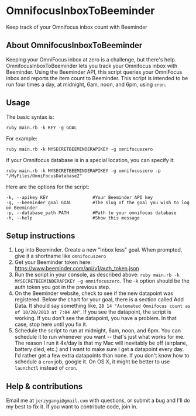 OmnifocusInboxToBeeminder
=========================

Keep track of your Omnifocus inbox count with Beeminder

## About OmnifocusInboxToBeeminder
Keeping your OmniFocus inbox at zero is a challenge, but there's help. OmnifocusInboxToBeeminder lets you track your Omnifocus inbox with Beeminder. Using the Beeminder API, this script queries your OmniFocus inbox and reports the item count to Beeminder. This script is intended to be run four times a day, at midnight, 6am, noon, and 6pm, using ```cron```.

## Usage
The basic syntax is:
```
ruby main.rb -k KEY -g GOAL
```
For example:
```
ruby main.rb -k MYSECRETBEEMINDERAPIKEY -g omnifocuszero
```
If your Omnifocus database is in a special location, you can specify it:
```
ruby main.rb -k MYSECRETBEEMINDERAPIKEY -g omnifocuszero -p "/MyFiles/OmniFocusDatabase2" 
```
Here are the options for the script:
```
-k, --apikey KEY                 #Your Beeminder API key
-g, --beeminder_goal GOAL        #The slug of the goal you wish to log on Beeminder
-p, --database_path PATH         #Path to your omnifocus database
-h, --help                       #Show this message
```

## Setup instructions

1. Log into Beeminder. Create a new "Inbox less" goal. When prompted, give it a shortname like ```omnifocuszero```
1. Get your Beeminder token here: https://www.beeminder.com/api/v1/auth_token.json
1. Run the script in your console, as described above: ```ruby main.rb -k MYSECRETBEEMINDERAPIKEY -g omnifocuszero```. The -k option should be the auth token you got in the previous step.
1. On the Beeminder website, check to see if the new datapoint was registered. Below the chart for your goal, there is a section called Add Data. It should say something like, ```28 14 "Automated Omnifocus count as of 10/28/2013 at 7:04 AM"```. If you see the datapoint, the script is working. If you don't see the datapoint, you have a problem. In that case, stop here until you fix it.
1. Schedule the script to run at midnight, 6am, noon, and 6pm. You can schedule it to run whenever you want -- that's just what works for me. The reason I run it 4x/day is that my Mac will inevitably be off (airplane, battery died, etc.) and I want to make sure I get a datapoint every day. I'd rather get a few extra datapoints than none. If you don't know how to schedule a ```cron``` job, google it. On OS X, it might be better to use ```launchctl``` instead of ```cron```.

## Help & contributions
Email me at ```jerzygangi@gmail.com``` with questions, or submit a bug and I'll do my best to fix it. If you want to contribute code, join in.